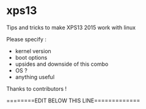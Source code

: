 # xps13
Tips and tricks to make XPS13 2015 work with linux

Please specify :
 - kernel version
 - boot options
 - upsides and downside of this combo
 - OS ?
 - anything useful
 
 Thanks to contributors !
 
 ========EDIT BELOW THIS LINE=============
 
